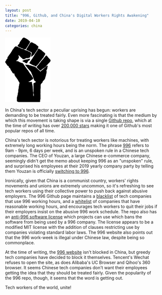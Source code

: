 ```yaml
---
layout: post
title: "996, Github, and China's Digital Workers Rights Awakening"
date: 2019-04-10
categories: china
---
```


<img src="/assets/fist.svg" alt="Tech workers of the world, unite!" width="150px" />

In China's tech sector a peculiar uprising has begun: workers are demanding to be treated fairly. Even more fascinating is that the medium by which this movement is taking shape is via a single [Github repo](https://github.com/996icu/996.ICU), which at the time of writing has over [200,000 stars](https://github.com/996icu/996.ICU) making it one of Github's most popular repos of all time.

China's tech sector is notorious for treating workers like machines, with extremely long working hours being the norm. The phrase [996](https://en.wikipedia.org/wiki/996_working_hour_system) refers to 9am - 9pm, 6 days per week, and is an unspoken rule in a Chinese tech companies. The CEO of Youzan, a large Chinese e-commerce company, seemingly didn't get the memo about keeping 996 as an "unspoken" rule, and surprised his employees at their 2019 yearly company party by telling them Youzan is officially [switching to 996](https://www.zhihu.com/question/309428750).

Ironically, given that China is a communist country, workers' rights movements and unions are extremely uncommon, so it's refreshing to see tech workers using their collective power to push back against abusive employers. The 996 Github page maintains a [blacklist](https://github.com/996icu/996.ICU/tree/master/blacklist) of tech companies that use 996 working hours, and a [whitelist](https://github.com/996icu/996.ICU/tree/master/whitelist) of companies that have reasonable working hours, and encourages tech workers to quit their jobs if their employers insist on the abusive 996 work schedule. The repo also has an [anti-996 software license](https://github.com/996icu/996.ICU/blob/master/LICENSE) which projects can use which bans the software from being used by a 996 company. The license appears to be a modified MIT license with the addition of clauses restricting use by companies violating standard labor laws. The 996 website also points out that the 996 work-week is illegal under Chinese law, despite being so commonplace.

At the time of writing, the [996 website](https://996.icu) isn't blocked in China, but greedy tech companies have decided to block it themselves. Tencent's Wechat refuses to open the site, as does Alibaba's UC Browser and Qihoo's 360 browser. It seems Chinese tech companies don't want their employees getting the idea that they should be treated fairly. Given the popularity of the 996 repo, though, it seems that the word is getting out.

Tech workers of the world, unite!

